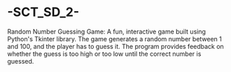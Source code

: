 # -SCT_SD_2-
Random Number Guessing Game: A fun, interactive game built using Python's Tkinter library. The game generates a random number between 1 and 100, and the player has to guess it. The program provides feedback on whether the guess is too high or too low until the correct number is guessed.
